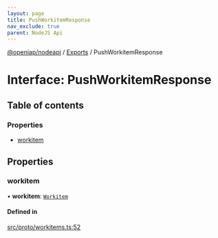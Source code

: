 ```yaml
---
layout: page
title: PushWorkitemResponse
nav_exclude: true
parent: NodeJS Api
---
```

[@openiap/nodeapi](../README.html) / [Exports](../modules.html) / PushWorkitemResponse

# Interface: PushWorkitemResponse

## Table of contents

### Properties

- [workitem](PushWorkitemResponse.html#workitem)

## Properties

### workitem

• **workitem**: [`Workitem`](../modules.html#workitem)

#### Defined in

[src/proto/workitems.ts:52](https://github.com/openiap/nodeapi/blob/a6b5438/src/proto/workitems.ts#L52)
